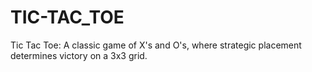 # TIC-TAC_TOE
Tic Tac Toe: A classic game of X's and O's, where strategic placement determines victory on a 3x3 grid.
